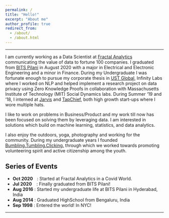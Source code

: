 ```yaml
---
permalink: /
title: "Hello!"
excerpt: "About me"
author_profile: true
redirect_from: 
  - /about/
  - /about.html
---
```




------

I am currently working as a Data Scientist at [Fractal Analytics](https://fractal.ai/) communicating the value of data to fortune 100 companies. I graduated from [BITS Pilani](https://www.bits-pilani.ac.in/hyderabad/) in August 2020 with a major in Electrical and Electronic Engineering and a minor in Finance. During my Undergraduate I was fortunate enough to pursue my corporate thesis in [UST Global](https://www.ust-global.com/), Infinity Labs where I worked on NLP and helped implement a research project on data privacy using Zero Knowledge Proofs in collaboration with Massachusetts Institute of Technology (MIT) Social Dynamics labs. During Summer ‘19 and ‘18, I interned at [Jarvis](https://jarvis.consulting/) and [TapChief](https://www.tapchief.com/about-us), both high growth start-ups where I wore multiple hats.

I like to work on problems in Business/Product and my work till now has been focused on solving them by leveraging data. I am interested in solutions which build on machine learning, statistics,  and data analytics.

I also enjoy the outdoors, yoga, photography and working for the community. During my undergraduate years I founded [Bumbling.Tumbling.Clicking.](https://www.bumblingtumblingclicking.in/) through which we worked towards promoting volunteering spirit and active citizenship among the youth.
<br/>

## Series of Events   

* **Oct 2020**<span style="display:inline-block; width: 9px;"></span> : Started at Fractal Analytics in a Covid World.
* **Jul 2020**&ensp;&nbsp; : Finally graduated from BITS Pilani! 
* **Aug 2016** : Started my undergraduate life at BITS Pilani in Hyderabad, India
* **Aug 2014** : Graduated HighSchool from Bengaluru, India
* **Sep 1998** : Entered the world! In NYC!

-----

<div style="width:300px; margin:auto;">
<script type="text/javascript" src="//rf.revolvermaps.com/0/0/6.js?i=5jbask96cv5&amp;m=7&amp;c=e63100&amp;cr1=ffffff&amp;f=arial&amp;l=0&amp;bv=90&amp;lx=-420&amp;ly=420&amp;hi=20&amp;he=7&amp;hc=a8ddff&amp;rs=80" async="async"></script>
</div>
